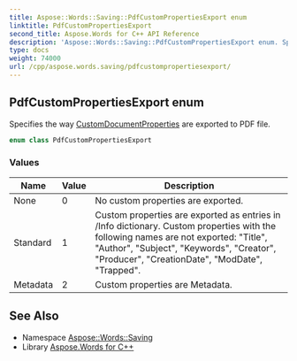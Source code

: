 ```yaml
---
title: Aspose::Words::Saving::PdfCustomPropertiesExport enum
linktitle: PdfCustomPropertiesExport
second_title: Aspose.Words for C++ API Reference
description: 'Aspose::Words::Saving::PdfCustomPropertiesExport enum. Specifies the way CustomDocumentProperties are exported to PDF file in C++.'
type: docs
weight: 74000
url: /cpp/aspose.words.saving/pdfcustompropertiesexport/
---
```

## PdfCustomPropertiesExport enum


Specifies the way [CustomDocumentProperties](../../aspose.words/document/get_customdocumentproperties/) are exported to PDF file.

```cpp
enum class PdfCustomPropertiesExport
```

### Values

| Name | Value | Description |
| --- | --- | --- |
| None | 0 | No custom properties are exported. |
| Standard | 1 | Custom properties are exported as entries in /Info dictionary. Custom properties with the following names are not exported: "Title", "Author", "Subject", "Keywords", "Creator", "Producer", "CreationDate", "ModDate", "Trapped". |
| Metadata | 2 | Custom properties are Metadata. |

## See Also

* Namespace [Aspose::Words::Saving](../)
* Library [Aspose.Words for C++](../../)
